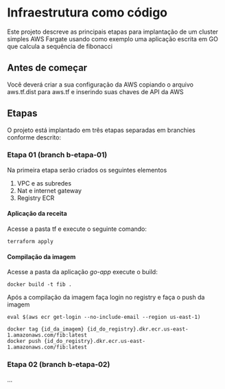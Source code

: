 # Infraestrutura como código

Este projeto descreve as principais etapas para implantação de um cluster simples AWS Fargate 
usando como exemplo uma aplicação escrita em GO que calcula a sequência de fibonacci

## Antes de começar

Você deverá criar a sua configuração da AWS copiando o arquivo aws.tf.dist para aws.tf e inserindo suas chaves de API da AWS

## Etapas
O projeto está implantado em três etapas separadas em branchies conforme descrito:

### Etapa 01 (branch b-etapa-01)

Na primeira etapa serão criados os seguintes elementos

1. VPC e as subredes
1. Nat e internet gateway
1. Registry ECR

#### Aplicação da receita
Acesse a pasta tf e execute o seguinte comando:
```
terraform apply
```
#### Compilação da imagem

Acesse a pasta da aplicação *go-app* execute o build:

```
docker build -t fib .
```

Após a compilação da imagem faça login no registry e faça o push da imagem

```
eval $(aws ecr get-login --no-include-email --region us-east-1)
```

```
docker tag {id_da_imagem} {id_do_registry}.dkr.ecr.us-east-1.amazonaws.com/fib:latest
docker push {id_do_registry}.dkr.ecr.us-east-1.amazonaws.com/fib:latest
```

### Etapa 02 (branch b-etapa-02)
...